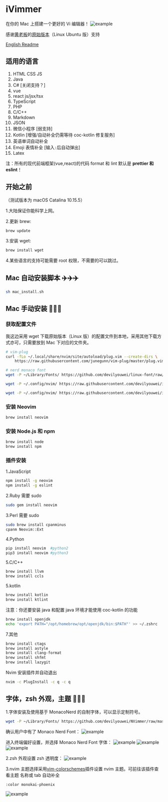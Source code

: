 # iVimmer

在你的 Mac 上搭建一个更好的 Vi 编辑器！ ![example](img/img0.png)

感谢[黄老板](https://github.com/devilyouwei)的[原始版本](https://github.com/devilyouwei/NVimmer)（Linux Ubuntu 版）支持

[English Readme](README_EN.md)

## 适用的语言

1.  HTML CSS JS
2.  Java
3.  C# [关闭支持？]
4.  vue
5.  react js/jsx/tsx
6.  TypeScript
7.  PHP
8.  C/C++
9.  Markdown
10. JSON
11. 微信小程序 [弱支持]
12. Kotlin [增强/自动补全仍需等待 coc-kotlin 修复服务]
13. 英语单词自动补全
14. Emoji 表情补全 [输入`:`后自动弹出]
15. Latex

注：所有的现代前端框架(vue,react)的代码 format 和 lint 默认是 **prettier 和 eslint**！

## 开始之前

（测试版本为 macOS Catalina 10.15.5）

1.大陆保证你能科学上网。

2.更新 brew:

```bash
brew update
```

3.安装 wget:

```bash
brew install wget
```

4.某些语言的支持可能需要 root 权限，不需要的可以跳过。

## Mac 自动安装脚本 ✈️✈️✈️

```bash
sh mac_install.sh
```

## Mac 手动安装 🔨🔨🔨

### 获取配置文件

我这边采用 wget 下载原始版本（Linux 版）的配置文件到本地，采用其他下载方式亦可，只需要放到 Mac 下对应的文件夹。

```bash
# vim-plug
curl -fLo ~/.local/share/nvim/site/autoload/plug.vim --create-dirs \
    https://raw.githubusercontent.com/junegunn/vim-plug/master/plug.vim

# nerd monaco font
wget -P ~/Library/Fonts/ https://github.com/devilyouwei/linux-font/raw/master/Monaco/Nerd/YaheiMonacoNerd.ttf

wget -P ~/.config/nvim/ https://raw.githubusercontent.com/devilyouwei/iVimmer/master/coc-settings.json

wget -P ~/.config/nvim/ https://raw.githubusercontent.com/devilyouwei/iVimmer/master/init.vim
```

### 安装 Neovim

```bash
brew install neovim
```

### 安装 Node.js 和 npm

```bash
brew install node
brew install npm
```

### 插件安装

1.JavaScript

```bash
npm install -g neovim
npm install -g eslint
```

2.Ruby 需要 sudo

```bash
sudo gem install neovim
```

3.Perl 需要 sudo

```bash
sudo brew install cpanminus
cpanm Neovim::Ext
```

4.Python

```bash
pip install neovim  #python2
pip3 install neovim #python3
```

5.C/C++

```bash
brew install llvm
brew install ccls
```

5.kotlin

```bash
brew install kotlin
brew install ktlint
```

注意：你还要安装 java 和配置 java 环境才能使用 coc-kotlin 的功能

```bash
brew install openjdk
echo 'export PATH="/opt/homebrew/opt/openjdk/bin:$PATH"' >> ~/.zshrc
```

7.其他

```bash
brew install ctags
brew install astyle
brew install clang-format
brew install shfmt
brew install lazygit
```

Nvim 安装插件并自动退出

```bash
nvim -c PlugInstall -c q -c q
```

## 字体，zsh 外观，主题 💃💃💃

1.字体安装及使用基于 MonacoNerd 的自制字体，可以显示定制符号。

```bash
wget -P ~/Library/Fonts/ https://github.com/devilyouwei/NVimmer/raw/master/fonts/linux/MonacoNerd.ttf
```

确认用户中有了 Monaco Nerd Font： ![example](img/img4.png)

进入终端偏好设置，并选择 Monaco Nerd Font 字体： ![example](img/img1.png) ![example](img/img2.png)
![example](img/img3.png)

2.zsh 外观设置 zsh 透明度： ![example](img/img5.png)

3.nvim 主题选择采用[vim-colorschemes](https://github.com/flazz/vim-colorschemes)插件设置 nvim 主题。可前往该插件查看主题
名称或 tab 自动补全

```
:color monokai-phoenix
```

![example](img/img6.png)
